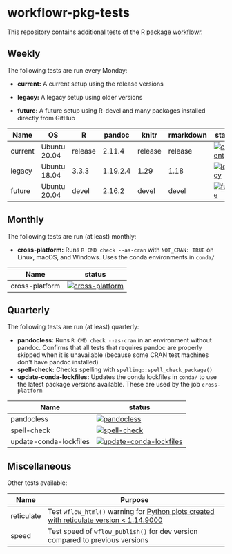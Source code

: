 # workflowr-pkg-tests

This repository contains additional tests of the R package [workflowr][].

[workflowr]: https://github.com/workflowr/workflowr

## Weekly

The following tests are run every Monday:

* **current:** A current setup using the release versions

* **legacy:** A legacy setup using older versions

* **future:** A future setup using R-devel and many packages installed directly
from GitHub


Name    | OS           | R       | pandoc   | knitr   | rmarkdown | status
------- | ------------ | ------- | -------- | ------- | --------- | ------
current | Ubuntu 20.04 | release | 2.11.4   | release | release   | [![current](https://github.com/workflowr/workflowr-pkg-tests/workflows/current/badge.svg)](https://github.com/workflowr/workflowr-pkg-tests/actions/workflows/current.yaml)
legacy  | Ubuntu 18.04 | 3.3.3   | 1.19.2.4 | 1.29    | 1.18      | [![legacy](https://github.com/workflowr/workflowr-pkg-tests/workflows/legacy/badge.svg)](https://github.com/workflowr/workflowr-pkg-tests/actions/workflows/legacy.yaml)
future  | Ubuntu 20.04 | devel   | 2.16.2   | devel   | devel     | [![future](https://github.com/workflowr/workflowr-pkg-tests/workflows/future/badge.svg)](https://github.com/workflowr/workflowr-pkg-tests/actions/workflows/future.yaml)

## Monthly

The following tests are run (at least) monthly:

* **cross-platform:** Runs `R CMD check --as-cran` with `NOT_CRAN: TRUE` on
  Linux, macOS, and Windows. Uses the conda environments in `conda/`

Name        | status
----------- | -------
cross-platform | [![cross-platform](https://github.com/workflowr/workflowr-pkg-tests/workflows/cross-platform/badge.svg)](https://github.com/workflowr/workflowr-pkg-tests/actions/workflows/cross-platform.yaml)


## Quarterly

The following tests are run (at least) quarterly:

* **pandocless:** Runs `R CMD check --as-cran` in an environment without pandoc.
  Confirms that all tests that requires pandoc are properly skipped when it is
  unavailable (because some CRAN test machines don't have pandoc installed)
* **spell-check:** Checks spelling with `spelling::spell_check_package()`
* **update-conda-lockfiles:** Updates the conda lockfiles in `conda/` to use the
  latest package versions available. These are used by the job `cross-platform`

Name        | status
----------- | -------
pandocless | [![pandocless](https://github.com/workflowr/workflowr-pkg-tests/workflows/pandocless/badge.svg)](https://github.com/workflowr/workflowr-pkg-tests/actions/workflows/pandocless.yaml)
spell-check | [![spell-check](https://github.com/workflowr/workflowr-pkg-tests/workflows/spell-check/badge.svg)](https://github.com/workflowr/workflowr-pkg-tests/actions/workflows/spell-check.yaml)
update-conda-lockfiles | [![update-conda-lockfiles](https://github.com/workflowr/workflowr-pkg-tests/workflows/update-conda-lockfiles/badge.svg)](https://github.com/workflowr/workflowr-pkg-tests/actions/workflows/update-conda-lockfiles.yaml)

## Miscellaneous

Other tests available:

Name  | Purpose
------------- | -------------
reticulate    | Test `wflow_html()` warning for [Python plots created with reticulate version < 1.14.9000][workflowr181]
speed         | Test speed of `wflow_publish()` for dev version compared to previous versions

[workflowr181]: https://github.com/workflowr/workflowr/issues/181

